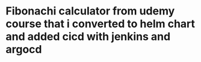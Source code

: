 # Fibonachi calculator from udemy course that i converted to helm chart and added cicd with jenkins and argocd 
